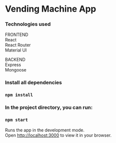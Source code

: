 # Vending Machine App 

### Technologies used

FRONTEND  
React  
React Router  
Material UI  

BACKEND  
Express  
Mongoose  



### Install all dependencies

### `npm install`

### In the project directory, you can run:

### `npm start`

Runs the app in the development mode.\
Open [http://localhost:3000](http://localhost:3000) to view it in your browser.